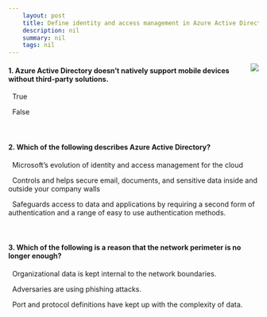 ```yaml
---
    layout: post
    title: Define identity and access management in Azure Active Directory 
    description: nil
    summary: nil
    tags: nil
---
```



 <a target="_blank" href="https://docs.microsoft.com/en-us/learn/modules/m365-identity-overview/summary-knowledge-check/"><i class="fas fa-external-link-alt"></i> </a>
 <img align="right" src="https://docs.microsoft.com/en-us/learn/achievements/introduction-to-identity-and-access-management-in-microsoft-365.svg">
####  1. Azure Active Directory doesn’t natively support mobile devices without third-party solutions.


<i class='far fa-square'></i> &nbsp;&nbsp;True

<i class='fas fa-check-square' style='color: Dodgerblue;'></i> &nbsp;&nbsp;False
<br />
<br />
<br />

####  2. Which of the following describes Azure Active Directory?


<i class='fas fa-check-square' style='color: Dodgerblue;'></i> &nbsp;&nbsp;Microsoft’s evolution of identity and access management for the cloud

<i class='far fa-square'></i> &nbsp;&nbsp;Controls and helps secure email, documents, and sensitive data inside and outside your company walls

<i class='far fa-square'></i> &nbsp;&nbsp;Safeguards access to data and applications by requiring a second form of authentication and a range of easy to use authentication methods.
<br />
<br />
<br />

####  3. Which of the following is a reason that the network perimeter is no longer enough?


<i class='far fa-square'></i> &nbsp;&nbsp;Organizational data is kept internal to the network boundaries.

<i class='fas fa-check-square' style='color: Dodgerblue;'></i> &nbsp;&nbsp;Adversaries are using phishing attacks.

<i class='far fa-square'></i> &nbsp;&nbsp;Port and protocol definitions have kept up with the complexity of data.
<br />
<br />
<br />
